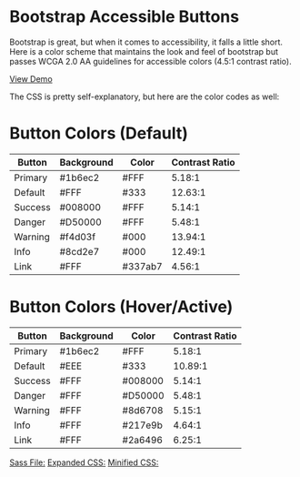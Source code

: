# Bootstrap Accessible Buttons
Bootstrap is great, but when it comes to accessibility, it falls a little short. Here is a color scheme that maintains the look and feel of bootstrap but passes WCGA 2.0 AA guidelines for accessible colors (4.5:1 contrast ratio). 

[View Demo](https://brentswisher.github.io/bootstrap-accessible-buttons/)

The CSS is pretty self-explanatory, but here are the color codes as well:

# Button Colors (Default)
| Button | Background | Color | Contrast Ratio |
| ------ | ----------- | ----------- | ----------- |
| Primary | #1b6ec2 | #FFF | 5.18:1 |
| Default | #FFF | #333 | 12.63:1 |
| Success | #008000 | #FFF | 5.14:1 |
| Danger | #D50000 | #FFF | 5.48:1 |
| Warning | #f4d03f | #000 | 13.94:1 |
| Info | #8cd2e7 | #000 | 12.49:1 |
| Link | #FFF | #337ab7 | 4.56:1 |

# Button Colors (Hover/Active)
| Button | Background | Color | Contrast Ratio |
| ------ | ----------- | ----------- | ----------- |
| Primary | #1b6ec2 | #FFF | 5.18:1 |
| Default | #EEE | #333 | 10.89:1 |
| Success | #FFF | #008000 | 5.14:1| 
| Danger | #FFF | #D50000 | 5.48:1 |
| Warning | #FFF | #8d6708 | 5.15:1 |
| Info | #FFF | #217e9b | 4.64:1 |
| Link | #FFF | #2a6496 |6.25:1 |


[Sass File:](https://github.com/brentswisher/bootstrap-accessible-buttons/blob/master/files/sass/btn-a11y.scss)
[Expanded CSS:](https://github.com/brentswisher/bootstrap-accessible-buttons/tree/master/files/css/btn-a11y.css")
[Minified CSS:](https://github.com/brentswisher/bootstrap-accessible-buttons/tree/master/files/css/btn-a11y.min.css")